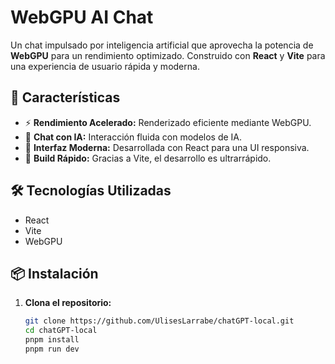 # WebGPU AI Chat

Un chat impulsado por inteligencia artificial que aprovecha la potencia de **WebGPU** para un rendimiento optimizado. Construido con **React** y **Vite** para una experiencia de usuario rápida y moderna.

## 🚀 Características

- ⚡ **Rendimiento Acelerado:** Renderizado eficiente mediante WebGPU.
- 🤖 **Chat con IA:** Interacción fluida con modelos de IA.
- 🎯 **Interfaz Moderna:** Desarrollada con React para una UI responsiva.
- 🚀 **Build Rápido:** Gracias a Vite, el desarrollo es ultrarrápido.

## 🛠️ Tecnologías Utilizadas

- React
- Vite
- WebGPU

## 📦 Instalación

1. **Clona el repositorio:**
   ```bash
   git clone https://github.com/UlisesLarrabe/chatGPT-local.git
   cd chatGPT-local
   pnpm install
   pnpm run dev
   ```
